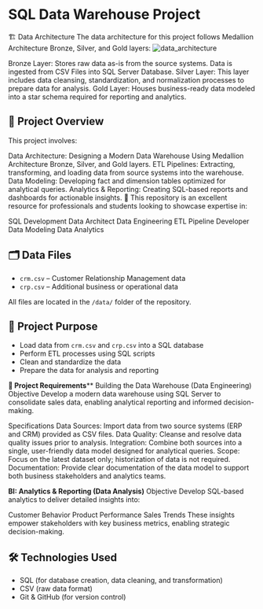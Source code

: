 
# SQL Data Warehouse Project

🏗️ Data Architecture
The data architecture for this project follows Medallion Architecture Bronze, Silver, and Gold layers:
![data_architecture](https://github.com/user-attachments/assets/f66556cf-bf47-408b-a598-b106717c0831)


Bronze Layer: Stores raw data as-is from the source systems. Data is ingested from CSV Files into SQL Server Database.
Silver Layer: This layer includes data cleansing, standardization, and normalization processes to prepare data for analysis.
Gold Layer: Houses business-ready data modeled into a star schema required for reporting and analytics.

## 📌 Project Overview
This project involves:

Data Architecture: Designing a Modern Data Warehouse Using Medallion Architecture Bronze, Silver, and Gold layers.
ETL Pipelines: Extracting, transforming, and loading data from source systems into the warehouse.
Data Modeling: Developing fact and dimension tables optimized for analytical queries.
Analytics & Reporting: Creating SQL-based reports and dashboards for actionable insights.
🎯 This repository is an excellent resource for professionals and students looking to showcase expertise in:

SQL Development
Data Architect
Data Engineering
ETL Pipeline Developer
Data Modeling
Data Analytics


## 🗂 Data Files

- `crm.csv` – Customer Relationship Management data
- `crp.csv` – Additional business or operational data

All files are located in the `/data/` folder of the repository.

## 🎯 Project Purpose

- Load data from `crm.csv` and `crp.csv` into a SQL database
- Perform ETL processes using SQL scripts
- Clean and standardize the data
- Prepare the data for analysis and reporting

**🚀 Project Requirements****
Building the Data Warehouse (Data Engineering)
Objective
Develop a modern data warehouse using SQL Server to consolidate sales data, enabling analytical reporting and informed decision-making.

Specifications
Data Sources: Import data from two source systems (ERP and CRM) provided as CSV files.
Data Quality: Cleanse and resolve data quality issues prior to analysis.
Integration: Combine both sources into a single, user-friendly data model designed for analytical queries.
Scope: Focus on the latest dataset only; historization of data is not required.
Documentation: Provide clear documentation of the data model to support both business stakeholders and analytics teams.

**BI: Analytics & Reporting (Data Analysis)**
Objective
Develop SQL-based analytics to deliver detailed insights into:

Customer Behavior
Product Performance
Sales Trends
These insights empower stakeholders with key business metrics, enabling strategic decision-making.

## 🛠 Technologies Used

- SQL (for database creation, data cleaning, and transformation)
- CSV (raw data format)
- Git & GitHub (for version control)

